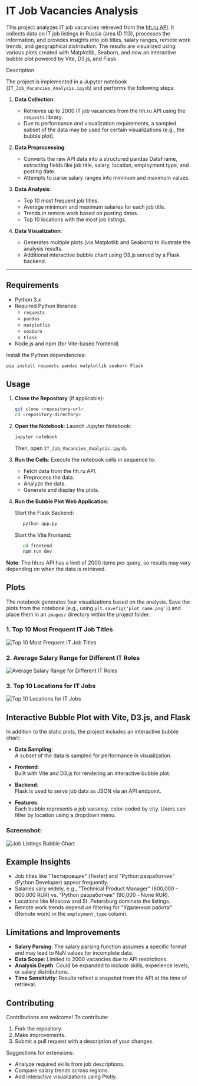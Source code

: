 # IT Job Vacancies Analysis

This project analyzes IT job vacancies retrieved from the [hh.ru API](https://api.hh.ru/). 
It collects data on IT job listings in Russia (area ID 113), processes the information, and provides insights into job titles, 
salary ranges, remote work trends, and geographical distribution. The results are visualized using various plots created with 
Matplotlib, Seaborn, and now an interactive bubble plot powered by Vite, D3.js, and Flask.

Description

The project is implemented in a Jupyter notebook (`IT_Job_Vacancies_Analysis.ipynb`) and performs the following steps:

1. **Data Collection**:  
   - Retrieves up to 2000 IT job vacancies from the hh.ru API using the `requests` library.
   - Due to performance and visualization requirements, a sampled subset of the data may be used for certain visualizations (e.g., the bubble plot).

2. **Data Preprocessing**:  
   - Converts the raw API data into a structured pandas DataFrame, extracting fields like job title, salary, location, employment type, and posting date.  
   - Attempts to parse salary ranges into minimum and maximum values.

3. **Data Analysis**:  
   - Top 10 most frequent job titles.  
   - Average minimum and maximum salaries for each job title.  
   - Trends in remote work based on posting dates.  
   - Top 10 locations with the most job listings.

4. **Data Visualization**:  
   - Generates multiple plots (via Matplotlib and Seaborn) to illustrate the analysis results.  
   - Additional interactive bubble chart using D3.js served by a Flask backend.

---

## Requirements

- Python 3.x
- Required Python libraries:
  - `requests`
  - `pandas`
  - `matplotlib`
  - `seaborn`
  - `Flask`
- Node.js and npm (for Vite-based frontend)

Install the Python dependencies:

```bash
pip install requests pandas matplotlib seaborn Flask
```
## Usage

1. **Clone the Repository** (if applicable):
   ```bash
   git clone <repository-url>
   cd <repository-directory>
   

2. **Open the Notebook**:
   Launch Jupyter Notebook:
   ```bash
   jupyter notebook
   ```
   Then, open `IT_Job_Vacancies_Analysis.ipynb`.

3. **Run the Cells**:
   Execute the notebook cells in sequence to:
   - Fetch data from the hh.ru API.
   - Preprocess the data.
   - Analyze the data.
   - Generate and display the plots.
4. **Run the Bubble Plot Web Application**:
   
   Start the Flask Backend:
   ```bash
      python app.py
   ```

   Start the Vite Frontend:
   ```bash
      cd frontend
      npm run dev
   ```

**Note**: The hh.ru API has a limit of 2000 items per query, so results may vary depending on when the data is retrieved.

## Plots

The notebook generates four visualizations based on the analysis. Save the plots from the notebook (e.g., using `plt.savefig('plot_name.png')`) and place them in an `images/` directory within the project folder.

### 1. Top 10 Most Frequent IT Job Titles
![Top 10 Most Frequent IT Job Titles](top_10_job_titles.png)


### 2. Average Salary Range for Different IT Roles
![Average Salary Range for Different IT Roles](salary_ranges.png)


### 3. Top 10 Locations for IT Jobs
![Top 10 Locations for IT Jobs](top_10_locations.png)

## Interactive Bubble Plot with Vite, D3.js, and Flask

In addition to the static plots, the project includes an interactive bubble chart:

- **Data Sampling**:  
  A subset of the data is sampled for performance in visualization.

- **Frontend**:  
  Built with Vite and D3.js for rendering an interactive bubble plot.

- **Backend**:  
  Flask is used to serve job data as JSON via an API endpoint.

- **Features**:  
  Each bubble represents a job vacancy, color-coded by city. Users can filter by location using a dropdown menu.

### Screenshot:
![Job Listings Bubble Chart](job_listings_bubble_chart.png)


## Example Insights

- Job titles like "Тестировщик" (Tester) and "Python разработчик" (Python Developer) appear frequently.
- Salaries vary widely, e.g., "Technical Product Manager" (600,000 - 800,000 RUR) vs. "Python разработчик" (90,000 - None RUR).
- Locations like Moscow and St. Petersburg dominate the listings.
- Remote work trends depend on filtering for "Удаленная работа" (Remote work) in the `employment_type` column.

## Limitations and Improvements

- **Salary Parsing**: The salary parsing function assumes a specific format and may lead to NaN values for incomplete data.
- **Data Scope**: Limited to 2000 vacancies due to API restrictions.
- **Analysis Depth**: Could be expanded to include skills, experience levels, or salary distributions.
- **Time Sensitivity**: Results reflect a snapshot from the API at the time of retrieval.

## Contributing

Contributions are welcome! To contribute:
1. Fork the repository.
2. Make improvements.
3. Submit a pull request with a description of your changes.

Suggestions for extensions:
- Analyze required skills from job descriptions.
- Compare salary trends across regions.
- Add interactive visualizations using Plotly.
